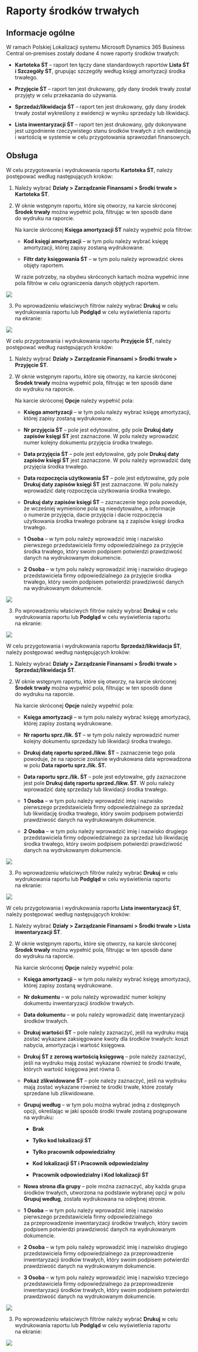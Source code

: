 # Raporty środków trwałych

## Informacje ogólne

W ramach Polskiej Lokalizacji systemu Microsoft Dynamics 365 Business Central on‑premises zostały dodane 4 nowe raporty środków trwałych:

-   **Kartoteka ŚT** – raport ten łączy dane standardowych raportów **Lista ŚT i Szczegóły ŚT**, grupując szczegóły według księgi amortyzacji środka trwałego. 

-   **Przyjęcie ŚT** – raport ten jest drukowany, gdy dany środek trwały został przyjęty w celu przekazania do używania.

-   **Sprzedaż/likwidacja ŚT** – raport ten jest drukowany, gdy dany środek trwały został wykreślony z ewidencji w wyniku sprzedaży lub likwidacji.

-   **Lista inwentaryzacji ŚT** – raport ten jest drukowany, gdy dokonywane jest uzgodnienie rzeczywistego stanu środków trwałych z ich ewidencją i wartością w systemie w celu przygotowania sprawozdań finansowych.

## Obsługa

W celu przygotowania i wydrukowania raportu **Kartoteka ŚT**, należy
postępować według następujących kroków:

1.  Należy wybrać **Działy \> Zarządzanie Finansami \> Środki trwałe \>
    Kartoteka ŚT**.

2.  W oknie wstępnym raportu, które się otworzy, na karcie skróconej
    **Środek trwały** można wypełnić pola, filtrując w ten sposób dane
    do wydruku na raporcie.

    Na karcie skróconej **Księga amortyzacji ŚT** należy wypełnić pola
    filtrów:
    
    -   **Kod księgi amortyzacji** – w tym polu należy wybrać księgę
        amortyzacji, której zapisy zostaną wydrukowane.
    
    -   **Filtr daty księgowania ŚT** – w tym polu należy wprowadzić okres
        objęty raportem.
    
    W razie potrzeby, na obydwu skróconych kartach można wypełnić inne
    pola filtrów w celu ograniczenia danych objętych raportem.

  ![](media/image490.png)

3.  Po wprowadzeniu właściwych filtrów należy wybrać **Drukuj** w celu
    wydrukowania raportu lub **Podgląd** w celu wyświetlenia raportu
    na ekranie:

  ![](media/image491.png)

W celu przygotowania i wydrukowania raportu **Przyjęcie ŚT**, należy
postępować według następujących kroków:

1.  Należy wybrać **Działy \> Zarządzanie Finansami \> Środki trwałe \>
    Przyjęcie ŚT**.

2.  W oknie wstępnym raportu, które się otworzy, na karcie skróconej
    **Środek trwały** można wypełnić pola, filtrując w ten sposób dane
    do wydruku na raporcie.

    Na karcie skróconej **Opcje** należy wypełnić pola:
    
    -   **Księga amortyzacji** – w tym polu należy wybrać księgę
        amortyzacji, której zapisy zostaną wydrukowane.
    
    -   **Nr przyjęcia ŚT** – pole jest edytowalne, gdy pole **Drukuj daty
        zapisów księgi ŚT** jest zaznaczone. W polu należy wprowadzić
        numer kolejny dokumentu przyjęcia środka trwałego.
    
    -   **Data przyjęcia ŚT** – pole jest edytowalne, gdy pole **Drukuj
        daty zapisów księgi ŚT** jest zaznaczone. W polu należy wprowadzić
        datę przyjęcia środka trwałego.
    
    -   **Data rozpoczęcia użytkowania ŚT** – pole jest edytowalne,
        gdy pole **Drukuj daty zapisów księgi ŚT** jest zaznaczone. W polu
        należy wprowadzić datę rozpoczęcia użytkowania środka trwałego.
    
    -   **Drukuj daty zapisów księgi ŚT** – zaznaczenie tego pola powoduje,
        że wcześniej wymienione pola są nieedytowalne, a informacje
        o numerze przyjęcia, dacie przyjęcia i dacie rozpoczęcia
        użytkowania środka trwałego pobrane są z zapisów księgi środka
        trwałego.
    
    -   **1 Osoba** – w tym polu należy wprowadzić imię i nazwisko
        pierwszego przedstawiciela firmy odpowiedzialnego za przyjęcie
        środka trwałego, który swoim podpisem potwierdzi prawdziwość
        danych na wydrukowanym dokumencie.
    
    -   **2 Osoba** – w tym polu należy wprowadzić imię i nazwisko drugiego
        przedstawiciela firmy odpowiedzialnego za przyjęcie środka
        trwałego, który swoim podpisem potwierdzi prawdziwość danych
        na wydrukowanym dokumencie.

  ![](media/image492.png)

3.  Po wprowadzeniu właściwych filtrów należy wybrać **Drukuj** w celu
    wydrukowania raportu lub **Podgląd** w celu wyświetlenia raportu
    na ekranie:

  ![](media/image493.png)

W celu przygotowania i wydrukowania raportu **Sprzedaż/likwidacja ŚT**,
należy postępować według następujących kroków:

1.  Należy wybrać **Działy \> Zarządzanie Finansami \> Środki trwałe \>
    Sprzedaż/likwidacja ŚT**.

2.  W oknie wstępnym raportu, które się otworzy, na karcie skróconej
    **Środek trwały** można wypełnić pola, filtrując w ten sposób dane
    do wydruku na raporcie.

    Na karcie skróconej **Opcje** należy wypełnić pola:
    
    -   **Księga amortyzacji** – w tym polu należy wybrać księgę
        amortyzacji, której zapisy zostaną wydrukowane.
    
    -   **Nr raportu sprz./lik. ŚT** – w tym polu należy wprowadzić numer
        kolejny dokumentu sprzedaży lub likwidacji środka trwałego.
    
    -   **Drukuj datę raportu sprzed./likw. ŚT** – zaznaczenie tego pola
        powoduje, że na raporcie zostanie wydrukowana data wprowadzona
        w polu **Data raportu sprz./lik. ŚT.**
    
    -   **Data raportu sprz./lik. ŚT** – pole jest edytowalne,
        gdy zaznaczone jest pole **Drukuj datę raportu sprzed./likw. ŚT**.
        W polu należy wprowadzić datę sprzedaży lub likwidacji środka
        trwałego.
    
    -   **1 Osoba** – w tym polu należy wprowadzić imię i nazwisko
        pierwszego przedstawiciela firmy odpowiedzialnego za sprzedaż
        lub likwidację środka trwałego, który swoim podpisem potwierdzi
        prawdziwość danych na wydrukowanym dokumencie.
    
    -   **2 Osoba** – w tym polu należy wprowadzić imię i nazwisko drugiego
        przedstawiciela firmy odpowiedzialnego za sprzedaż lub likwidację
        środka trwałego, który swoim podpisem potwierdzi prawdziwość
        danych na wydrukowanym dokumencie.

  ![](media/image494.png)

3.  Po wprowadzeniu właściwych filtrów należy wybrać **Drukuj** w celu
    wydrukowania raportu lub **Podgląd** w celu wyświetlenia raportu
    na ekranie:

  ![](media/image495.png)

W celu przygotowania i wydrukowania raportu **Lista inwentaryzacji ŚT**,
należy postępować według następujących kroków:

1.  Należy wybrać **Działy \> Zarządzanie Finansami \> Środki trwałe \>
    Lista inwentaryzacji ŚT**.

2.  W oknie wstępnym raportu, które się otworzy, na karcie skróconej
    **Środek trwały** można wypełnić pola, filtrując w ten sposób dane
    do wydruku na raporcie.

    Na karcie skróconej **Opcje** należy wypełnić pola:
    
    -   **Księga amortyzacji** – w tym polu należy wybrać księgę
        amortyzacji, której zapisy zostaną wydrukowane.
    
    -   **Nr dokumentu** – w polu należy wprowadzić numer kolejny dokumentu
        inwentaryzacji środków trwałych.
    
    -   **Data dokumentu** – w polu należy wprowadzić datę inwentaryzacji
        środków trwałych.
    
    -   **Drukuj wartości ŚT** – pole należy zaznaczyć, jeśli na wydruku
        mają zostać wykazane zaksięgowane kwoty dla środków trwałych:
        koszt nabycia, amortyzacja i wartość księgowa.
    
    -   **Drukuj ŚT z zerową wartością księgową** – pole należy zaznaczyć,
        jeśli na wydruku mają zostać wykazane również te środki trwałe,
        których wartość księgowa jest równa 0.
    
    -   **Pokaż zlikwidowane ŚT** – pole należy zaznaczyć, jeśli na wydruku
        mają zostać wykazane również te środki trwałe, które zostały
        sprzedane lub zlikwidowane.
    
    -   **Grupuj według** – w tym polu można wybrać jedną z dostępnych
        opcji, określając w jaki sposób środki trwałe zostaną pogrupowane
        na wydruku:
    
        -   **Brak**
        
        -   **Tylko kod lokalizacji ŚT**
        
        -   **Tylko pracownik odpowiedzialny**
        
        -   **Kod lokalizacji ŚT i Pracownik odpowiedzialny**
        
        -   **Pracownik odpowiedzialny i Kod lokalizacji ŚT**
        
    -   **Nowa strona dla grupy** – pole można zaznaczyć, aby każda grupa
        środków trwałych, utworzona na podstawie wybranej opcji w polu
        **Grupuj według**, została wydrukowana na odrębnej stronie.
    
    -   **1 Osoba** – w tym polu należy wprowadzić imię i nazwisko
        pierwszego przedstawiciela firmy odpowiedzialnego
        za przeprowadzenie inwentaryzacji środków trwałych, który swoim
        podpisem potwierdzi prawdziwość danych na wydrukowanym dokumencie.
    
    -   **2 Osoba** – w tym polu należy wprowadzić imię i nazwisko drugiego
        przedstawiciela firmy odpowiedzialnego za przeprowadzenie
        inwentaryzacji środków trwałych, który swoim podpisem potwierdzi
        prawdziwość danych na wydrukowanym dokumencie.
    
    -   **3 Osoba** – w tym polu należy wprowadzić imię i nazwisko
        trzeciego przedstawiciela firmy odpowiedzialnego
        za przeprowadzenie inwentaryzacji środków trwałych, który swoim
        podpisem potwierdzi prawdziwość danych na wydrukowanym dokumencie.

  ![](media/image496.png)

3.  Po wprowadzeniu właściwych filtrów należy wybrać **Drukuj** w celu
    wydrukowania raportu lub **Podgląd** w celu wyświetlenia raportu
    na ekranie:

  ![](media/image497.png)